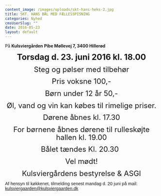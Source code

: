 ```yaml
---
content_image: /images/uploads/skt-hans-heks-2.jpg
title: SKT. HANS BÅL MED FÆLLESSPISNING
categories: Nyhed
cmsUserSlug: ""
date: 2016-05-23 
layout: default
---
```





  



På **Kulsviergården**
**Pibe Møllevej 7, 3400 Hillerød** 

<p class=MsoNormal align=center style='text-align:center'><b style='mso-bidi-font-weight:
normal'><span style='font-size:20.0pt;line-height:107%'>Torsdag d. 23. juni
2016 kl. 18.00 <o:p></o:p></span></b></p>


<p class=MsoNormal align=center style='text-align:center'><span
style='font-size:18.0pt;line-height:107%'>Steg og pølser med tilbehør<o:p></o:p></span></p>

<p class=MsoNormal align=center style='text-align:center'><span
style='font-size:18.0pt;line-height:107%'>Pris voksne 100,-<o:p></o:p></span></p>

<p class=MsoNormal align=center style='text-align:center'><span
style='font-size:18.0pt;line-height:107%'>Børn under 12 år 50,-<o:p></o:p></span></p>

<p class=MsoNormal align=center style='text-align:center'><span
style='font-size:18.0pt;line-height:107%'>Øl, vand og vin kan købes til
rimelige priser.<o:p></o:p></span></p>

<p class=MsoNormal align=center style='text-align:center'><span
style='font-size:18.0pt;line-height:107%'>Dørene åbnes kl. 17.30<o:p></o:p></span></p>

                
<p class=MsoNormal align=center style='text-align:center'><span
style='font-size:18.0pt;line-height:107%'>For børnene åbnes dørene til rulleskøjte hallen kl. 19.00


<p class=MsoNormal align=center style='text-align:center'><span
style='font-size:18.0pt;line-height:107%'>Bålet tændes Kl. 20.30 </span><span
style='mso-spacerun:yes'> </span><o:p></o:p></p>

<p class=MsoNormal align=center style='text-align:center'><span
style='font-size:18.0pt;line-height:107%'>Vel mødt!<o:p></o:p></span></p>

<p class=MsoNormal align=center style='text-align:center'><span
style='font-size:18.0pt;line-height:107%'>Kulsviergårdens bestyrelse & ASGI

<span style='font-size:11.0pt;line-height:107%;font-family:"Calibri",sans-serif;
mso-ascii-theme-font:minor-latin;mso-fareast-font-family:Calibri;mso-fareast-theme-font:
minor-latin;mso-hansi-theme-font:minor-latin;mso-bidi-font-family:"Times New Roman";
mso-bidi-theme-font:minor-bidi;mso-ansi-language:DA;mso-fareast-language:EN-US;
mso-bidi-language:AR-SA'>Af hensyn til køkkenet, tilmelding senest mandag d. 20
juni på mail: <a href="mailto:kulsviergaarden@kulsviergaarden.dk">kulsviergaarden@kulsviergaarden.dk</a></span><!--EndFragment-->
</body>

</html>
